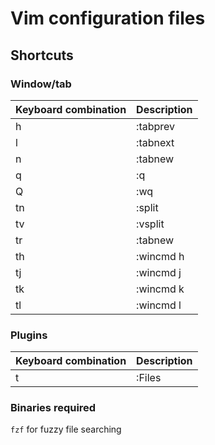 # Vim configuration files

## Shortcuts

### Window/tab

| Keyboard combination | Description |
| -------------------- | ----------- |
| <Leader>h            | :tabprev    |
| <Leader>l            | :tabnext    |
| <Leader>n            | :tabnew     |
| <Leader>q            | :q          |
| <Leader>Q            | :wq         |
| tn                   | :split      |
| tv                   | :vsplit     |
| tr                   | :tabnew     |
| th                   | :wincmd h   |
| tj                   | :wincmd j   |
| tk                   | :wincmd k   |
| tl                   | :wincmd l   |

### Plugins

| Keyboard combination | Description |
| -------------------- | ----------- |
| <Leader>t            | :Files      |

### Binaries required

`fzf` for fuzzy file searching
